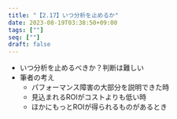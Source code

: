 ```yaml
---
title: "【2.17】いつ分析を止めるか"
date: 2023-08-19T03:38:50+09:00
tags: [""]
seq: [""]
draft: false
---
```


- いつ分析を止めるべきか？判断は難しい
- 筆者の考え
  - パフォーマンス障害の大部分を説明できた時
  - 見込まれるROIがコストよりも低い時
  - ほかにもっとROIが得られるものがあるとき